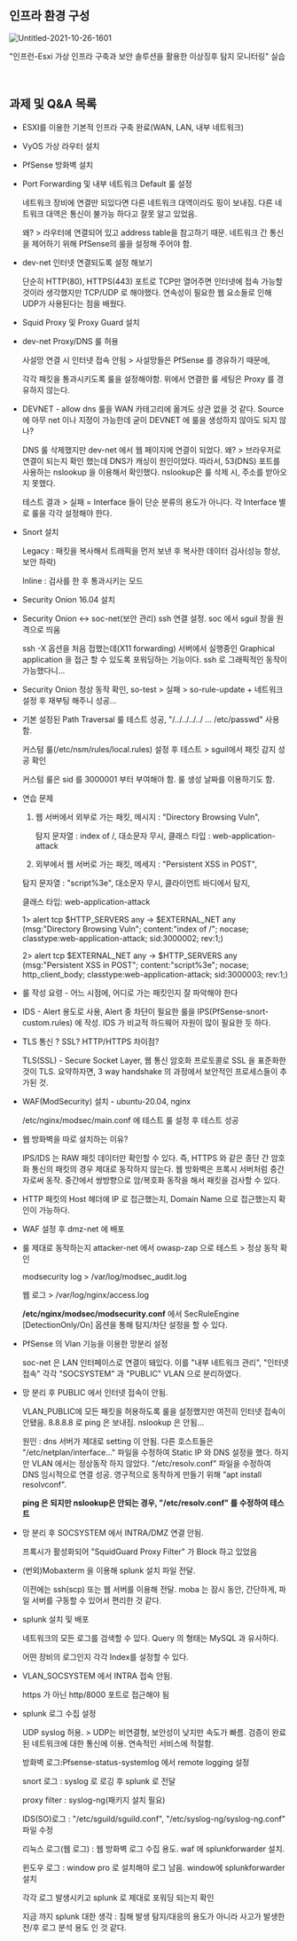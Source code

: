 ## 인프라 환경 구성

![Untitled-2021-10-26-1601](https://user-images.githubusercontent.com/79683414/139526200-35e35b9e-7ccb-43ae-9054-087fa723c128.png)

"인프런-Esxi 가상 인프라 구축과 보안 솔루션을 활용한 이상징후 탐지 모니터링" 실습

<br>

## 과제 및 Q&A 목록

- ESXI를 이용한 기본적 인프라 구축 완료(WAN, LAN, 내부 네트워크)

- VyOS 가상 라우터 설치

- PfSense 방화벽 설치

- Port Forwarding 및 내부 네트워크 Default 룰 설정

  네트워크 장비에 연결만 되있다면 다른 네트워크 대역이라도 핑이 보내짐. 다른 네트워크 대역은 통신이 불가능 하다고 잘못 알고 있었음.

  왜? > 라우터에 연결되어 있고 address table을 참고하기 때문. 네트워크 간 통신을 제어하기 위해 PfSense의 룰을 설정해 주어야 함.

- dev-net 인터넷 연결되도록 설정 해보기

  단순히 HTTP(80), HTTPS(443) 포트로 TCP만 열어주면 인터넷에 접속 가능할 것이라 생각했지만 TCP/UDP 로 해야했다. 연속성이 필요한 웹 요소들로 인해 UDP가 사용된다는 점을 배웠다.

- Squid Proxy 및 Proxy Guard 설치

- dev-net Proxy/DNS 룰 허용

  사설망 연결 시 인터넷 접속 안됨 > 사설망들은 PfSense 를 경유하기 때문에,

  각각 패킷을 통과시키도록 룰을 설정해야함. 위에서 연결한 룰 세팅은 Proxy 를 경유하지 않는다.

- DEVNET - allow dns 룰을 WAN 카테고리에 옮겨도 상관 없을 것 같다. Source 에 아무 net 이나 지정이 가능한데 굳이 DEVNET 에 룰을 생성하지 않아도 되지 않나?

  DNS 룰 삭제했지만 dev-net 에서 웹 페이지에 연결이 되었다. 왜? > 브라우저로 연결이 되는지 확인 했는데 DNS가 캐싱이 원인이었다. 따라서, 53(DNS) 포트를 사용하는 nslookup 을 이용해서 확인했다. nslookup은 룰 삭제 시, 주소를 받아오지 못했다.

  테스트 결과 > 실패 = Interface 들이 단순 분류의 용도가 아니다. 각 Interface 별로 룰을 각각 설정해야 한다.

- Snort 설치

  Legacy : 패킷을 복사해서 트래픽을 먼저 보낸 후 복사한 데이터 검사(성능 항상, 보안 하락)

  Inline : 검사를 한 후 통과시키는 모드

- Security Onion 16.04 설치

- Security Onion <-> soc-net(보안 관리) ssh 연결 설정. soc 에서 sguil 창을 원격으로 띄움

  ssh -X 옵션을 처음 접했는데(X11 forwarding) 서버에서 실행중인 Graphical application 을 접근 할 수 있도록 포워딩하는 기능이다. ssh 로 그래픽적인 동작이 가능했다니...

- Security Onion 정상 동작 확인, so-test > 실패 > so-rule-update + 네트워크 설정 후 재부팅 해주니 성공...

- 기본 설정된 Path Traversal 룰 테스트 성공, "/../../../../ ... /etc/passwd" 사용함.

  커스텀 룰(/etc/nsm/rules/local.rules) 설정 후 테스트 > sguil에서 패킷 감지 성공 확인

  커스텀 룰은 sid 를 3000001 부터 부여해야 함. 룰 생성 날짜를 이용하기도 함. 

- 연습 문제

  1) 웹 서버에서 외부로 가는 패킷, 메시지 : "Directory Browsing Vuln",

     탐지 문자열 : index of /, 대소문자 무시, 클래스 타입 : web-application-attack

  2)  외부에서 웹 서버로 가는 패킷, 메세지 : "Persistent XSS in POST",

     탐지 문자열 : "script%3e", 대소문자 무시, 클라이언트 바디에서 탐지,

     클래스 타입: web-application-attack

  1> alert tcp $HTTP_SERVERS any -> $EXTERNAL_NET any (msg:"Directory Browsing Vuln"; content:"index of /"; nocase; classtype:web-application-attack; sid:3000002; rev:1;)

  2> alert tcp $EXTERNAL_NET any -> $HTTP_SERVERS any (msg:"Persistent XSS in POST"; content:"script%3e"; nocase; http_client_body; classtype:web-application-attack; sid:3000003; rev:1;)

- 룰 작성 요령 - 어느 시점에, 어디로 가는 패킷인지 잘 파악해야 한다

- IDS - Alert 용도로 사용, Alert 중 차단이 필요한 룰을 IPS(PfSense-snort-custom.rules) 에 작성. IDS 가 비교적 하드웨어 자원이 많이 필요한 듯 하다.

- TLS 통신 ? SSL? HTTP/HTTPS 차이점?

  TLS(SSL) - Secure Socket Layer, 웹 통신 암호화 프로토콜로 SSL 을 표준화한 것이 TLS. 요약하자면, 3 way handshake 의 과정에서 보안적인 프로세스들이 추가된 것.

- WAF(ModSecurity) 설치 - ubuntu-20.04, nginx

  /etc/nginx/modsec/main.conf 에 테스트 룰 설정 후 테스트 성공
  
- 웹 방화벽을 따로 설치하는 이유?

  IPS/IDS 는 RAW 패킷 데이터만 확인할  수 있다. 즉, HTTPS 와 같은 종단 간 암호화 통신의 패킷의 경우 제대로 동작하지 않는다.  웹 방화벽은 프록시 서버처럼 중간자로써 동작. 중간에서 쌍방향으로 암/복호화 동작을 해서 패킷을 검사할 수 있다.

- HTTP 패킷의 Host 헤더에 IP 로 접근했는지, Domain Name 으로 접근했는지 확인이 가능하다.

- WAF 설정 후 dmz-net 에 배포

- 룰 제대로 동작하는지 attacker-net 에서 owasp-zap 으로 테스트 > 정상 동작 확인

  modsecurity log > /var/log/modsec_audit.log

  웹 로그 > /var/log/nginx/access.log

  __/etc/nginx/modsec/modsecurity.conf__ 에서 SecRuleEngine [DetectionOnly/On] 옵션을 통해 탐지/차단 설정을 할 수 있다.

- PfSense 의 Vlan 기능을 이용한 망분리 설정

  soc-net 은 LAN 인터페이스로 연결이 돼있다. 이를 "내부 네트워크 관리", "인터넷 접속" 각각 "SOCSYSTEM" 과 "PUBLIC" VLAN 으로 분리하였다.

- 망 분리 후 PUBLIC 에서 인터넷 접속이 안됨.

  VLAN_PUBLIC에 모든 패킷을 허용하도록 룰을 설정했지만 여전히 인터넷 접속이 안됐음. 8.8.8.8 로 ping 은 보내짐. nslookup 은 안됨...
  
  원인 : dns 서버가 제대로 setting 이 안됨. 다른 호스트들은 "/etc/netplan/interface..." 파일을 수정하여 Static IP 와 DNS 설정을 했다. 하지만 VLAN 에서는 정상동작 하지 않았다. "/etc/resolv.conf" 파일을 수정하여 DNS 임시적으로 연결 성공. 영구적으로 동작하게 만들기 위해 "apt install resolvconf".
  
  __ping 은 되지만 nslookup은 안되는 경우, "/etc/resolv.conf" 를 수정하여 테스트__
  
- 망 분리 후 SOCSYSTEM 에서 INTRA/DMZ 연결 안됨.

  프록시가 활성화되어 "SquidGuard Proxy Filter" 가 Block 하고 있었음

- (번외)Mobaxterm 을 이용해 splunk 설치 파일 전달.

  이전에는 ssh(scp) 또는 웹 서버를 이용해 전달. moba 는 잠시 동안, 간단하게, 파일 서버를 구동할 수 있어서 편리한 것 같다.

- splunk 설치 및 배포

  네트워크의 모든 로그를 검색할 수 있다. Query 의 형태는 MySQL 과 유사하다.

  어떤 장비의 로그인지 각각 Index를 설정할 수 있다. 

- VLAN_SOCSYSTEM 에서 INTRA 접속 안됨.

  https 가 아닌 http/8000 포트로 접근해야 됨

- splunk 로그 수집 설정

  UDP syslog 허용. > UDP는 비연결형, 보안성이 낮지만 속도가 빠름. 검증이 완료된 네트워크에 대한 통신에 이용. 연속적인 서비스에 적절함.

  방화벽 로그:Pfsense-status-systemlog 에서 remote logging 설정

  snort 로그 : syslog 로 로깅 후 splunk 로 전달

  proxy filter : syslog-ng(패키지 설치 필요)

  IDS(SO)로그 : "/etc/sguild/sguild.conf", "/etc/syslog-ng/syslog-ng.conf" 파일 수정

  리눅스 로그(웹 로그) : 웹 방화벽 로그 수집 용도. waf 에 splunkforwarder 설치.

  윈도우 로그 : window pro 로 설치해야 로그 남음. window에 splunkforwarder 설치

  

  각각 로그 발생시키고 splunk 로 제대로 포워딩 되는지 확인

  지금 까지 splunk 대한 생각 : 침해 발생 탐지/대응의 용도가 아니라 사고가 발생한 전/후 로그 분석 용도 인 것 같다.
